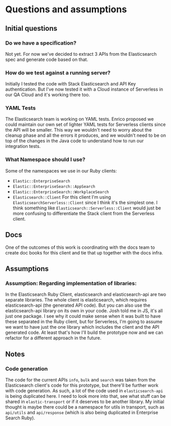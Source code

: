 # Questions and assumptions

## Initial questions

### Do we have a specification?
Not yet. For now we've decided to extract 3 APIs from the Elasticsearch spec and generate code based on that.

### How do we test against a running server?
Initially I tested the code with Stack Elasticsearch and API Key authentication. But I've now tested it with a Cloud instance of Serverless in our QA Cloud and it's working there too.

### YAML Tests

The Elasticsearch team is working on YAML tests. Enrico proposed we could maintain our own set of lighter YAML tests for Serverless clients since the API will be smaller. This way we wouldn't need to worry about the cleanup phase and all the errors it produces, and we wouldn't need to be on top of the changes in the Java code to understand how to run our integration tests.

### What Namespace should I use?

Some of the namespaces we use in our Ruby clients:
- `Elastic::EnterpriseSearch`
- `Elastic::EnterpriseSearch::AppSearch`
- `Elastic::EnterpriseSearch::WorkplaceSearch`
- `Elasticsearch::Client`
For this client I'm using `ElasticsearchServerless::Client` since I think it's the simplest one. I think something like `Elasticsearch::Serverless::Client` would just be more confusing to differentiate the Stack client from the Serverless client.

## Docs

One of the outcomes of this work is coordinating with the docs team to create doc books for this client and tie that up together with the docs infra.

## Assumptions

### Assumption: Regarding implementation of libraries:

In the Elasticsearch Ruby Client, elasticsearch and elasticsearch-api are two separate libraries. The whole client is elasticsearch, which requires elasticsearch-api (the generated API code). But you can also use the elasticsearch-api library on its own in your code. Josh told me in JS, it's all just one package. I see why it could make sense when it was built to have these separated in the Ruby client, but for Serverless, I'm going to assume we want to have just the one library which includes the client and the API generated code. At least that's how I'll build the prototype now and we can refactor for a different approach in the future.

## Notes

### Code generation

The code for the current APIs `info`, `bulk` and `search` was taken from the Elasticsearch client's code for this prototype, but there'll be further work with code generation. As such, a lot of the code used in `elasticsearch-api` is being duplicated here. I need to look more into that, see what stuff can be shared in `elastic-transport` or if it deserves to be another library. My initial thought is maybe there could be a namespace for utils in transport, such as `api/utils` and `api/response` (which is also being duplicated in Enterprise Search Ruby).
